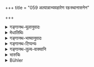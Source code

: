 +++
title = "059 अल्पान्नाभ्यवहारेण रहःस्थानासनेन"

+++

<details><summary>गङ्गानथ-मूलानुवादः</summary>

By eating little food and by standing and sitting in solitude, he shall restrain his senses, when attracted by sensual objects.—(59).
</details>

<details><summary>मेधातिथिः</summary>

**रहो** निर्जनो देशः, तत्र **स्थानासने** कर्तव्ये । एकारामतायाः फलम् इन्द्रियजयो ऽनेन प्रदर्श्यते । 

- <u>अथ वा</u> निष्कुतूहलतानेनोच्यते । यत्र बहवो जनसंघाताः स्त्रीपुंसात्मका विचित्राभरणा दृश्यन्ते न तत्र क्षणम् अपि तिष्ठेत् ॥ ६.५९ ॥
</details>

<details><summary>गङ्गानथ-भाष्यानुवादः</summary>

‘*In solitude*’—in a place devoid of people—he shall stand and sit.

This indicates that ‘subjugation of the senses’ is the result of living in solitude. Or, it may be taken to be indicative of *freedom from curiosity*.

He shall not stay even for a moment at a place where large number of people, men and women, with various kinds of dress and ornaments, congregate.—(59)
</details>

<details><summary>गङ्गानथ-टिप्पन्यः</summary>

This verse is quoted in *Aparārka*, (p. 954);—in *Parāśaramādhava*, (Ācāra, p. 570);—and in *Yatidharmasaṅgraha* (p. 34).
</details>

<details><summary>गङ्गानथ-तुल्य-वाक्यानि</summary>

*Baudhāyana* (2.18.10-13).—‘Giving, compassionately, portions of the
food to living beings and sprinkling the remainder with water, he shall eat it as if it were a medicine... He shall eat food, given without asking, regarding which nothing has been stipulated beforehand and which has reached him accidentally; so much only as is sufficient to sustain life They quote the following:—“Eight mouthfuls make the meal of a Renunciate, etc., etc.”’

*Vaśiṣṭha* (10-25).—‘He shall never eat to satiation.’
</details>

<details><summary>भारुचिः</summary>

इन्द्रियजयोपायद्वयोपदेशो ऽयम् । कस्य पुनर् हेतोरे यौ॥।
</details>

<details><summary>Bühler</summary>

059	By eating little, and by standing and sitting in solitude, let him restrain his senses, if they are attracted by sensual objects.
</details>
